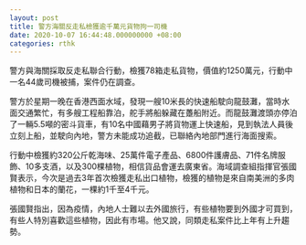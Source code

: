 ```yaml
---
layout: post
title: 警方海關反走私檢獲逾千萬元貨物拘一司機
date: 2020-10-07 16:44:48.000000000 +08:00
categories: rthk
---
```


警方與海關採取反走私聯合行動，檢獲78箱走私貨物，價值約1250萬元，行動中一名44歲司機被捕，案件仍在調查。

警方於星期一晚在香港西面水域，發現一艘10米長的快速船駛向龍鼓灘，當時水面交通繁忙，有多艘工程船靠泊，舵手將船躲藏在躉船附近。而龍鼓灘渡頭亦停泊了一輛5.5噸的密斗貨車，有10名中國藉男子將貨物運上快速船，見到執法人員後立刻上船，並駛向內地，警方未能成功追截，已聯絡內地部門進行海面搜索。

行動中檢獲約320公斤乾海味、25萬件電子產品、6800件護膚品、71件名牌服飾、10多支酒，以及300棵植物，相信貨品會運去廣東省。海域調查組指揮官張國賢表示，今次是過去3年首次檢獲走私出口植物，檢獲的植物是來自南美洲的多肉植物和日本的蘭花，一棵約1千至4千元。 

張國賢指出，因為疫情，內地人士難以去外國旅行，有些植物要到外國才可買到，有些人特別喜歡這些植物，因此有市場。他又說，同類走私案件比上年有上升趨勢。
